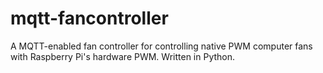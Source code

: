 # mqtt-fancontroller
A MQTT-enabled fan controller for controlling native PWM computer fans with Raspberry Pi's hardware PWM. Written in Python.
